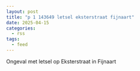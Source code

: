 ```yaml
---
layout: post
title: "p 1 143649 letsel eksterstraat fijnaart"
date: 2025-04-15
categories: 
  - rss
tags: 
  - feed
---
```


Ongeval met letsel op Eksterstraat in Fijnaart
